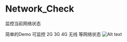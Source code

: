 # Network_Check
监控当前网络状态

简单的Demo 可监控 2G 3G 4G 无线 等网络状态
![Alt text](https://github.com/shiyonghui/Network_Check/1.png)
